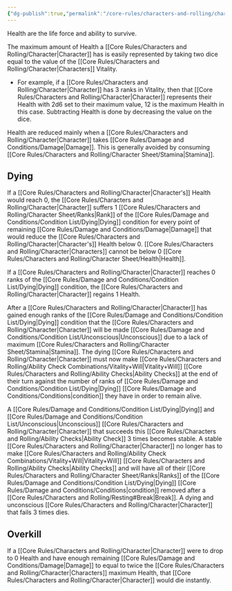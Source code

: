 ```yaml
---
{"dg-publish":true,"permalink":"/core-rules/characters-and-rolling/character-sheet/health/"}
---
```


Health are the life force and ability to survive.

The maximum amount of Health a [[Core Rules/Characters and Rolling/Character\|Character]] has is easily represented by taking two dice equal to the value of the [[Core Rules/Characters and Rolling/Character\|Characters]] Vitality.
- For example, if a [[Core Rules/Characters and Rolling/Character\|Character]] has 3 ranks in Vitality, then that [[Core Rules/Characters and Rolling/Character\|Character]] represents their Health with 2d6 set to their maximum value, 12 is the maximum Health in this case. Subtracting Health is done by decreasing the value on the dice.

Health are reduced mainly when a [[Core Rules/Characters and Rolling/Character\|Character]] takes [[Core Rules/Damage and Conditions/Damage\|Damage]]. This is generally avoided by consuming [[Core Rules/Characters and Rolling/Character Sheet/Stamina\|Stamina]].

## Dying
If a [[Core Rules/Characters and Rolling/Character\|Character's]] Health would reach 0, the [[Core Rules/Characters and Rolling/Character\|Character]] suffers 1 [[Core Rules/Characters and Rolling/Character Sheet/Ranks\|Rank]] of the [[Core Rules/Damage and Conditions/Condition List/Dying\|Dying]] condition for every point of remaining [[Core Rules/Damage and Conditions/Damage\|Damage]] that would reduce the [[Core Rules/Characters and Rolling/Character\|Character's]] Health below 0. [[Core Rules/Characters and Rolling/Character\|Characters]] cannot be below 0 [[Core Rules/Characters and Rolling/Character Sheet/Health\|Health]].

If a [[Core Rules/Characters and Rolling/Character\|Character]] reaches 0 ranks of the [[Core Rules/Damage and Conditions/Condition List/Dying\|Dying]] condition, the [[Core Rules/Characters and Rolling/Character\|Character]] regains 1 Health.

After a [[Core Rules/Characters and Rolling/Character\|Character]] has gained enough ranks of the [[Core Rules/Damage and Conditions/Condition List/Dying\|Dying]] condition that the [[Core Rules/Characters and Rolling/Character\|Character]] will be made [[Core Rules/Damage and Conditions/Condition List/Unconscious\|Unconscious]] due to a lack of maximum [[Core Rules/Characters and Rolling/Character Sheet/Stamina\|Stamina]]. The dying [[Core Rules/Characters and Rolling/Character\|Character]] must now make [[Core Rules/Characters and Rolling/Ability Check Combinations/Vitality+Will\|Vitality+Will]] [[Core Rules/Characters and Rolling/Ability Checks\|Ability Checks]] at the end of their turn against the number of ranks of [[Core Rules/Damage and Conditions/Condition List/Dying\|Dying]] [[Core Rules/Damage and Conditions/Conditions\|condition]] they have in order to remain alive.

A [[Core Rules/Damage and Conditions/Condition List/Dying\|Dying]] and [[Core Rules/Damage and Conditions/Condition List/Unconscious\|Unconscious]] [[Core Rules/Characters and Rolling/Character\|Character]] that succeeds this [[Core Rules/Characters and Rolling/Ability Checks\|Ability Check]] 3 times becomes stable. A stable [[Core Rules/Characters and Rolling/Character\|Character]] no longer has to make [[Core Rules/Characters and Rolling/Ability Check Combinations/Vitality+Will\|Vitality+Will]] [[Core Rules/Characters and Rolling/Ability Checks\|Ability Checks]] and will have all of their [[Core Rules/Characters and Rolling/Character Sheet/Ranks\|Ranks]] of the [[Core Rules/Damage and Conditions/Condition List/Dying\|Dying]] [[Core Rules/Damage and Conditions/Conditions\|condition]] removed after a [[Core Rules/Characters and Rolling/Resting#Break\|Break]]. A dying and unconscious [[Core Rules/Characters and Rolling/Character\|Character]] that fails 3 times dies.

## Overkill
If a [[Core Rules/Characters and Rolling/Character\|Character]] were to drop to 0 Health and have enough remaining [[Core Rules/Damage and Conditions/Damage\|Damage]] to equal to twice the [[Core Rules/Characters and Rolling/Character\|Characters]] maximum Health, that [[Core Rules/Characters and Rolling/Character\|Character]] would die instantly.